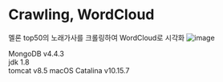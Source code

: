 # Crawling, WordCloud
멜론 top50의 노래가사를 크롤링하여 WordCloud로 시각화
![image](https://user-images.githubusercontent.com/62678380/107290500-fb1e0d00-6aa9-11eb-8174-e763b4141f51.png)

MongoDB v4.4.3   
jdk 1.8   
tomcat v8.5
macOS Catalina v10.15.7   

